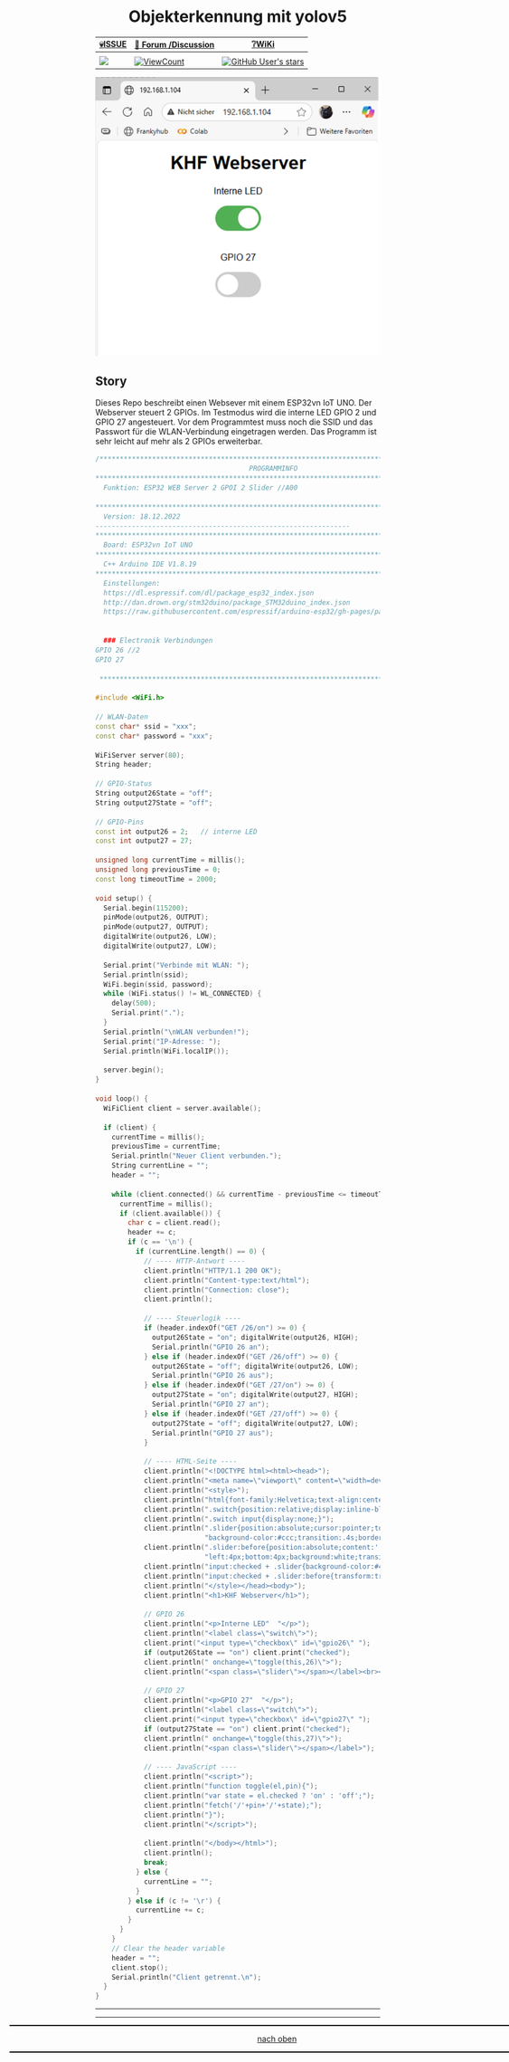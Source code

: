 <a name="oben"></a>

<div align="center">

# Objekterkennung mit yolov5


|[:skull:ISSUE](https://github.com/frankyhub/ESP32-Webserver/issues?q=is%3Aissue)|[:speech_balloon: Forum /Discussion](https://github.com/frankyhub/ESP32-Webserver/discussions)|[:grey_question:WiKi](https://github.com/frankyhub/ESP32-Webserver/wiki)|
|--|--|--|
| | | | 
| <a href="https://github.com/frankyhub/ESP32-Webserver/pulse" alt="Activity"><img src="https://img.shields.io/github/commit-activity/m/badges/shields" />| <a href="https://github.com/frankyhub/ESP32-Webserver/graphs/traffic"><img alt="ViewCount" src="https://views.whatilearened.today/views/github/frankyhub/github-clone-count-badge.svg">  |<a href="https://github.com/frankyhub?tab=stars"> ![GitHub User's stars](https://img.shields.io/github/stars/frankyhub)|


![Bild](pic/webserver.png)


</div>

## Story
Dieses Repo beschreibt einen Websever mit einem ESP32vn IoT UNO. Der Webserver steuert 2 GPIOs. Im Testmodus wird die interne LED GPIO 2 und GPIO 27 angesteuert. Vor dem Programmtest muss noch die SSID und das Passwort für die WLAN-Verbindung eingetragen werden. Das Programm ist sehr leicht auf mehr als 2 GPIOs erweiterbar.


```CPP
/*************************************************************************************************
                                      PROGRAMMINFO
**************************************************************************************************
  Funktion: ESP32 WEB Server 2 GPOI 2 Slider //A00
  
**************************************************************************************************
  Version: 18.12.2022
---------------------------------------------------------------      
*************************************************************************************************
  Board: ESP32vn IoT UNO
**************************************************************************************************
  C++ Arduino IDE V1.8.19
**************************************************************************************************
  Einstellungen:
  https://dl.espressif.com/dl/package_esp32_index.json
  http://dan.drown.org/stm32duino/package_STM32duino_index.json
  https://raw.githubusercontent.com/espressif/arduino-esp32/gh-pages/package_esp32_dev_index.json


  ### Electronik Verbindungen
GPIO 26 //2
GPIO 27

 **************************************************************************************************/

#include <WiFi.h>

// WLAN-Daten
const char* ssid = "xxx";
const char* password = "xxx";

WiFiServer server(80);
String header;

// GPIO-Status
String output26State = "off";
String output27State = "off";

// GPIO-Pins
const int output26 = 2;   // interne LED
const int output27 = 27;

unsigned long currentTime = millis();
unsigned long previousTime = 0;
const long timeoutTime = 2000;

void setup() {
  Serial.begin(115200);
  pinMode(output26, OUTPUT);
  pinMode(output27, OUTPUT);
  digitalWrite(output26, LOW);
  digitalWrite(output27, LOW);

  Serial.print("Verbinde mit WLAN: ");
  Serial.println(ssid);
  WiFi.begin(ssid, password);
  while (WiFi.status() != WL_CONNECTED) {
    delay(500);
    Serial.print(".");
  }
  Serial.println("\nWLAN verbunden!");
  Serial.print("IP-Adresse: ");
  Serial.println(WiFi.localIP());

  server.begin();
}

void loop() {
  WiFiClient client = server.available();

  if (client) {
    currentTime = millis();
    previousTime = currentTime;
    Serial.println("Neuer Client verbunden.");
    String currentLine = "";
    header = "";

    while (client.connected() && currentTime - previousTime <= timeoutTime) {
      currentTime = millis();
      if (client.available()) {
        char c = client.read();
        header += c;
        if (c == '\n') {
          if (currentLine.length() == 0) {
            // ---- HTTP-Antwort ----
            client.println("HTTP/1.1 200 OK");
            client.println("Content-type:text/html");
            client.println("Connection: close");
            client.println();

            // ---- Steuerlogik ----
            if (header.indexOf("GET /26/on") >= 0) {
              output26State = "on"; digitalWrite(output26, HIGH);
              Serial.println("GPIO 26 an");
            } else if (header.indexOf("GET /26/off") >= 0) {
              output26State = "off"; digitalWrite(output26, LOW);
              Serial.println("GPIO 26 aus");
            } else if (header.indexOf("GET /27/on") >= 0) {
              output27State = "on"; digitalWrite(output27, HIGH);
              Serial.println("GPIO 27 an");
            } else if (header.indexOf("GET /27/off") >= 0) {
              output27State = "off"; digitalWrite(output27, LOW);
              Serial.println("GPIO 27 aus");
            }

            // ---- HTML-Seite ----
            client.println("<!DOCTYPE html><html><head>");
            client.println("<meta name=\"viewport\" content=\"width=device-width, initial-scale=1\">");
            client.println("<style>");
            client.println("html{font-family:Helvetica;text-align:center;}");
            client.println(".switch{position:relative;display:inline-block;width:80px;height:44px;}");
            client.println(".switch input{display:none;}");
            client.println(".slider{position:absolute;cursor:pointer;top:0;left:0;right:0;bottom:0;"
                           "background-color:#ccc;transition:.4s;border-radius:34px;}");
            client.println(".slider:before{position:absolute;content:'';height:36px;width:36px;"
                           "left:4px;bottom:4px;background:white;transition:.4s;border-radius:50%;}");
            client.println("input:checked + .slider{background-color:#4CAF50;}");
            client.println("input:checked + .slider:before{transform:translateX(36px);}");
            client.println("</style></head><body>");
            client.println("<h1>KHF Webserver</h1>");

            // GPIO 26
            client.println("<p>Interne LED"  "</p>");
            client.println("<label class=\"switch\">");
            client.print("<input type=\"checkbox\" id=\"gpio26\" ");
            if (output26State == "on") client.print("checked");
            client.println(" onchange=\"toggle(this,26)\">");
            client.println("<span class=\"slider\"></span></label><br><br>");

            // GPIO 27
            client.println("<p>GPIO 27"  "</p>");
            client.println("<label class=\"switch\">");
            client.print("<input type=\"checkbox\" id=\"gpio27\" ");
            if (output27State == "on") client.print("checked");
            client.println(" onchange=\"toggle(this,27)\">");
            client.println("<span class=\"slider\"></span></label>");

            // ---- JavaScript ----
            client.println("<script>");
            client.println("function toggle(el,pin){");
            client.println("var state = el.checked ? 'on' : 'off';");
            client.println("fetch('/'+pin+'/'+state);");
            client.println("}");
            client.println("</script>");

            client.println("</body></html>");
            client.println();
            break;
          } else {
            currentLine = "";
          }
        } else if (c != '\r') {
          currentLine += c;
        }
      }
    }
    // Clear the header variable
    header = "";
    client.stop();
    Serial.println("Client getrennt.\n");
  }
}


```

---

<div style="position:absolute; left:2cm; ">   
<ol class="breadcrumb" style="border-top: 2px solid black;border-bottom:2px solid black; height: 45px; width: 900px;"> <p align="center"><a href="#oben">nach oben</a></p></ol>
</div>  

---
